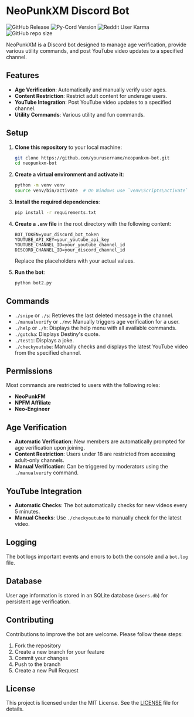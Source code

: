 # NeoPunkXM Discord Bot

![GitHub Release](https://img.shields.io/github/v/releases/grandt0ur/Omnipunk)
![Py-Cord Version](https://img.shields.io/pypi/v/py-cord)
![Reddit User Karma](https://img.shields.io/reddit/user-karma/combined/NeoUnmei?style=social)
![GitHub repo size](https://img.shields.io/github/repo-size/metalgearsolid2/Omnipunk)

NeoPunkXM is a Discord bot designed to manage age verification, provide various utility commands, and post YouTube video updates to a specified channel.

## Features

- **Age Verification**: Automatically and manually verify user ages.
- **Content Restriction**: Restrict adult content for underage users.
- **YouTube Integration**: Post YouTube video updates to a specified channel.
- **Utility Commands**: Various utility and fun commands.

## Setup

1. **Clone this repository** to your local machine:
   ```bash
   git clone https://github.com/yourusername/neopunkxm-bot.git
   cd neopunkxm-bot
   ```

2. **Create a virtual environment and activate it**:
   ```bash
   python -m venv venv
   source venv/bin/activate  # On Windows use `venv\Scripts\activate`
   ```

3. **Install the required dependencies**:
   ```bash
   pip install -r requirements.txt
   ```

4. **Create a `.env` file** in the root directory with the following content:
   ```env
   BOT_TOKEN=your_discord_bot_token
   YOUTUBE_API_KEY=your_youtube_api_key
   YOUTUBE_CHANNEL_ID=your_youtube_channel_id
   DISCORD_CHANNEL_ID=your_discord_channel_id
   ```
   Replace the placeholders with your actual values.

5. **Run the bot**:
   ```bash
   python bot2.py
   ```

## Commands

- `./snipe` or `./s`: Retrieves the last deleted message in the channel.
- `./manualverify` or `./mv`: Manually triggers age verification for a user.
- `./help` or `./h`: Displays the help menu with all available commands.
- `./gotcha`: Displays Destiny's quote.
- `./test1`: Displays a joke.
- `./checkyoutube`: Manually checks and displays the latest YouTube video from the specified channel.

## Permissions

Most commands are restricted to users with the following roles:
- **NeoPunkFM**
- **NPFM Affiliate**
- **Neo-Engineer**

## Age Verification

- **Automatic Verification**: New members are automatically prompted for age verification upon joining.
- **Content Restriction**: Users under 18 are restricted from accessing adult-only channels.
- **Manual Verification**: Can be triggered by moderators using the `./manualverify` command.

## YouTube Integration

- **Automatic Checks**: The bot automatically checks for new videos every 5 minutes.
- **Manual Checks**: Use `./checkyoutube` to manually check for the latest video.

## Logging

The bot logs important events and errors to both the console and a `bot.log` file.

## Database

User age information is stored in an SQLite database (`users.db`) for persistent age verification.

## Contributing

Contributions to improve the bot are welcome. Please follow these steps:
1. Fork the repository
2. Create a new branch for your feature
3. Commit your changes
4. Push to the branch
5. Create a new Pull Request

## License

This project is licensed under the MIT License. See the [LICENSE](LICENSE) file for details.
